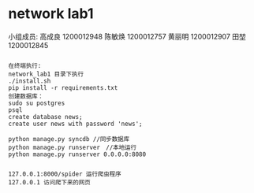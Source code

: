 network lab1
===================================  
小组成员: 
    高成良 1200012948
    陈敏焕 1200012757
    黄丽明 1200012907
    田堃   1200012845
 
###
    在终端执行:
    network_lab1 目录下执行
    ./install.sh
    pip install -r requirements.txt
    创建数据库：
    sudo su postgres 
    psql
    create database news;
    create user news with password 'news';

    python manage.py syncdb //同步数据库
    python manage.py runserver　//本地运行
    python manage.py runserver 0.0.0.0:8080
    
###
    127.0.0.1:8000/spider 运行爬虫程序
    127.0.0.1 访问爬下来的网页

